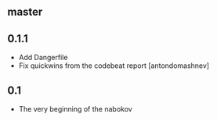 ## master

## 0.1.1

* Add Dangerfile
* Fix quickwins from the codebeat report [antondomashnev]

## 0.1

* The very beginning of the nabokov
